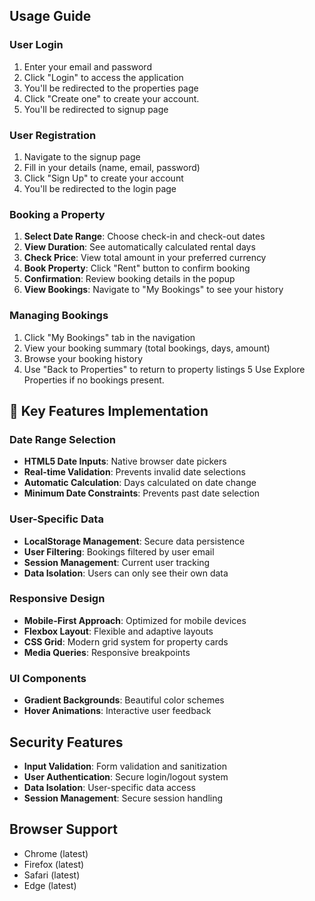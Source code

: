 ## Usage Guide

### User Login
1. Enter your email and password
2. Click "Login" to access the application
3. You'll be redirected to the properties page
4. Click "Create one" to create your account.
5. You'll be redirected to signup page

### User Registration
1. Navigate to the signup page
2. Fill in your details (name, email, password)
3. Click "Sign Up" to create your account
4. You'll be redirected to the login page

### Booking a Property
1. **Select Date Range**: Choose check-in and check-out dates
2. **View Duration**: See automatically calculated rental days
3. **Check Price**: View total amount in your preferred currency
4. **Book Property**: Click "Rent" button to confirm booking
5. **Confirmation**: Review booking details in the popup
6. **View Bookings**: Navigate to "My Bookings" to see your history

### Managing Bookings
1. Click "My Bookings" tab in the navigation
2. View your booking summary (total bookings, days, amount)
3. Browse your booking history
4. Use "Back to Properties" to return to property listings
5 Use Explore Properties if no bookings present.

## 🎯 Key Features Implementation

### Date Range Selection
- **HTML5 Date Inputs**: Native browser date pickers
- **Real-time Validation**: Prevents invalid date selections
- **Automatic Calculation**: Days calculated on date change
- **Minimum Date Constraints**: Prevents past date selection

### User-Specific Data
- **LocalStorage Management**: Secure data persistence
- **User Filtering**: Bookings filtered by user email
- **Session Management**: Current user tracking
- **Data Isolation**: Users can only see their own data

### Responsive Design
- **Mobile-First Approach**: Optimized for mobile devices
- **Flexbox Layout**: Flexible and adaptive layouts
- **CSS Grid**: Modern grid system for property cards
- **Media Queries**: Responsive breakpoints

### UI Components
- **Gradient Backgrounds**: Beautiful color schemes
- **Hover Animations**: Interactive user feedback

##  Security Features

- **Input Validation**: Form validation and sanitization
- **User Authentication**: Secure login/logout system
- **Data Isolation**: User-specific data access
- **Session Management**: Secure session handling

## Browser Support

- Chrome (latest)
- Firefox (latest)
- Safari (latest)
- Edge (latest)
  
